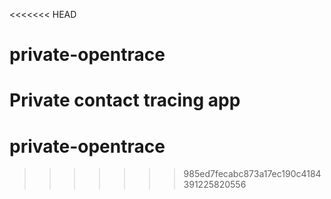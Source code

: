 <<<<<<< HEAD
# private-opentrace
Private contact tracing app
=======
# private-opentrace
>>>>>>> 985ed7fecabc873a17ec190c4184391225820556

